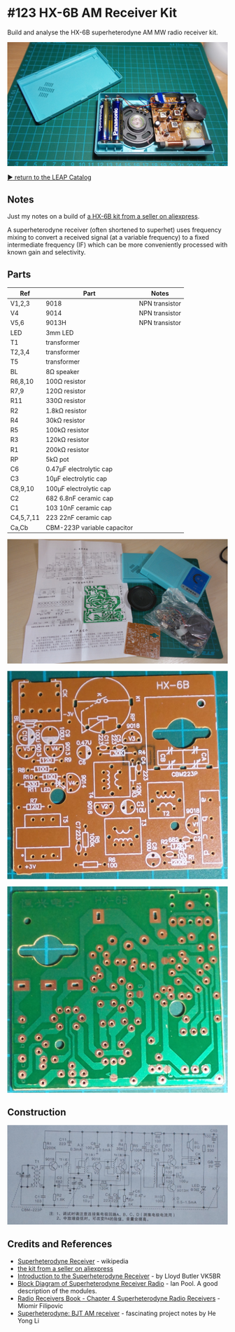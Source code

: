 # #123 HX-6B AM Receiver Kit

Build and analyse the HX-6B superheterodyne AM MW radio receiver kit.

![The Build](./assets/HX6B_build.jpg?raw=true)

[:arrow_forward: return to the LEAP Catalog](https://leap.tardate.com)

## Notes

Just my notes on a build of [a HX-6B kit from a seller on aliexpress](http://www.aliexpress.com/item/DIY-Kits-Superheterodyne-Radio-Receiver-6-Transistor-sch-case-w-Speaker/32367150788.html).

A superheterodyne receiver (often shortened to superhet) uses frequency mixing to convert a received signal
(at a variable frequency)
to a fixed intermediate frequency (IF) which can be more conveniently processed with known gain and selectivity.


## Parts

| Ref     | Part                        | Notes           |
|---------|-----------------------------|-----------------|
| V1,2,3  | 9018                        | NPN transistor  |
| V4      | 9014                        | NPN transistor  |
| V5,6    | 9013H                       | NPN transistor  |
| LED     | 3mm LED                     |   |
| T1      | transformer                 |   |
| T2,3,4  | transformer                 |   |
| T5      | transformer                 |   |
| BL      | 8Ω speaker                  |   |
| R6,8,10 | 100Ω resistor               |   |
| R7,9    | 120Ω resistor               |   |
| R11     | 330Ω resistor               |   |
| R2      | 1.8kΩ resistor              |   |
| R4      | 30kΩ resistor               |   |
| R5      | 100kΩ resistor              |   |
| R3      | 120kΩ resistor              |   |
| R1      | 200kΩ resistor              |   |
| RP      | 5kΩ pot                     |   |
| C6      | 0.47µF electrolytic cap     |   |
| C3      | 10µF  electrolytic cap      |   |
| C8,9,10 | 100µF electrolytic cap      |   |
| C2      | 682 6.8nF ceramic cap       |   |
| C1      | 103 10nF ceramic cap        |   |
| C4,5,7,11 | 223 22nF ceramic cap      |   |
| Ca,Cb   | CBM-223P variable capacitor |   |

![HX6B_unboxed](./assets/HX6B_unboxed.jpg?raw=true)

![HX6B_pcb_front](./assets/HX6B_pcb_front.jpg?raw=true)

![HX6B_pcb_back](./assets/HX6B_pcb_back.jpg?raw=true)

## Construction

![The Schematic](./assets/HX6B_schematic.jpg?raw=true)


## Credits and References

* [Superheterodyne Receiver](https://en.wikipedia.org/wiki/Superheterodyne_receiver) - wikipedia
* [the kit from a seller on aliexpress](http://www.aliexpress.com/item/DIY-Kits-Superheterodyne-Radio-Receiver-6-Transistor-sch-case-w-Speaker/32367150788.html)
* [Introduction to the Superheterodyne Receiver](http://users.tpg.com.au/users/ldbutler/Superhet.htm) - by Lloyd Butler VK5BR
* [Block Diagram of Superheterodyne Receiver Radio](http://www.radio-electronics.com/info/rf-technology-design/superheterodyne-radio-receiver/block-diagram.php) - Ian Pool. A good description of the modules.
* [Radio Receivers Book - Chapter 4  Superheterodyne Radio Receivers](http://www.mikroe.com/old/books/rrbook/chapter4/chapter4a.htm) - Miomir Filipovic
* [Superheterodyne: BJT AM receiver](https://sites.google.com/site/linuxdigitallab/rf-ham-radio/superheterodyne-am-receiver-use-discrete-transistor) - fascinating project notes by He Yong Li
